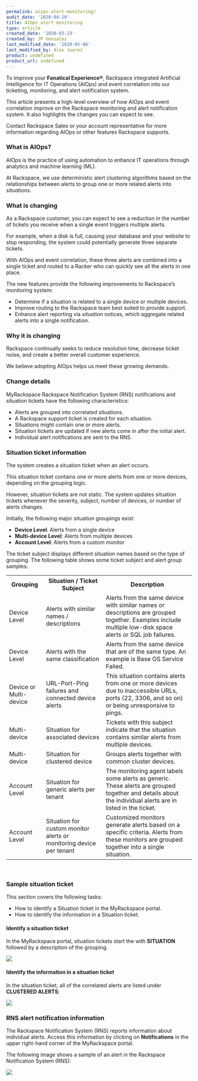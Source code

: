 ```yaml
---
permalink: aiops-alert-monitoring/
audit_date: '2020-04-10'
title: AIOps alert monitoring
type: article
created_date: '2020-03-23'
created_by: JP Gonzalez
last_modified_date: '2020-05-06'
last_modified_by: Alex Juarez
product: undefined
product_url: undefined
---
```


To improve your **Fanatical Experience®**, Rackspace integrated Artificial Intelligence
for IT Operations (AIOps) and event correlation into our ticketing, monitoring, and alert
notification system.

This article presents a high-level overview of how AIOps and event correlation improve on the
Rackspace monitoring and alert notification system. It also highlights the changes you can expect
to see.

Contact Rackspace Sales or your account representative for more information regarding AIOps or other
features Rackspace supports.

### What is AIOps?

AIOps is the practice of using automation to enhance IT operations through analytics and machine
learning (ML).

At Rackspace, we use deterministic alert clustering algorithms based on the relationships between alerts
to group one or more related alerts into *situations*.

### What is changing

As a Rackspace customer, you can expect to see a reduction in the number of tickets you receive when a
single event triggers multiple alerts.

For example, when a disk is full, causing your database and your website to stop responding, the system
could potentially generate three separate tickets.

With AIOps and event correlation, these three alerts are combined into a single ticket and routed to a
Racker who can quickly see all the alerts in one place.

The new features provide the following improvements to Rackspace’s monitoring system:

- Determine if a situation is related to a single device or multiple devices.
- Improve routing to the Rackspace team best suited to provide support.
- Enhance alert reporting via *situation* notices, which aggregate related alerts into a single notification.

### Why it is changing

Rackspace continually seeks to reduce resolution time, decrease ticket noise, and create a better
overall customer experience.

We believe adopting AIOps helps us meet these growing demands.

### Change details

MyRackspace Rackspace Notification System (RNS) notifications and situation tickets have the
following characteristics:

- Alerts are grouped into correlated situations.
- A Rackspace support ticket is created for each situation.
- Situations might contain one or more alerts.
- Situation tickets are updated if new alerts come in after the initial alert.
- Individual alert notifications are sent to the RNS.

### Situation ticket information

The system creates a situation ticket when an alert occurs.

This situation ticket contains one or more alerts from one or more devices, depending on the grouping logic.

However, situation tickets are not static. The system updates situation tickets whenever the severity,
subject, number of devices, or number of alerts changes.

Initially, the following major situation groupings exist:

- **Device Level**: Alerts from a single device
- **Multi-device Level**: Alerts from multiple devices
- **Account Level**: Alerts from a custom monitor

The ticket subject displays different situation names based on the type of grouping. The following table
shows some ticket subject and alert group samples:

<table>
<tr>
<th>Grouping</th>
<th>Situation / Ticket Subject</th>
<th>Description</th>
</tr>
<tr>
<td>Device Level</td>
<td>Alerts with similar names / descriptions</td>
<td>Alerts from the same device with similar names or descriptions are grouped together. Examples include multiple low-disk space alerts or SQL job failures.</td>
</tr>

<tr>
<td>Device Level</td>
<td>Alerts with the same classification</td>
<td>Alerts from the same device that are of the same type. An example is Base OS Service Failed.</td>
</tr>

<tr>
<td>Device or Multi-device</td>
<td>URL-Port-Ping failures and connected device alerts</td>
<td>This situation contains alerts from one or more devices due to inaccessible URLs, ports (22, 3306, and so on) or being unresponsive to pings.</td>
</tr>

<tr>
<td>Multi-device</td>
<td>Situation for associated devices</td>
<td>Tickets with this subject indicate that the situation contains similar alerts from multiple devices.</td>
</tr>

<tr>
<td>Multi-device</td>
<td>Situation for clustered device</td>
<td>Groups alerts together with common cluster devices.</td>
</tr>

<tr>
<td>Account Level</td>
<td>Situation for generic alerts per tenant</td>
<td>The monitoring agent labels some alerts as generic. These alerts are grouped together and details about the individual alerts are in listed in the ticket.</td>
</tr>

<tr>
<td>Account Level</td>
<td>Situation for custom monitor alerts or monitoring device per tenant</td>
<td>Customized monitors generate alerts based on a specific criteria. Alerts from these monitors are grouped together into a single situation.</td>
</tr>

</table>

<br>

### Sample situation ticket

This section covers the following tasks:

- How to identify a Situation ticket in the MyRackspace portal.
- How to identify the information in a Situation ticket.

#### Identify a situation ticket

In the MyRackspace portal, situation tickets start the with **SITUATION** followed by a description of the grouping.

<img src="https://5190c7d0c790dd6a46c5-c6926f0c34f49651f083091aa08ad521.ssl.cf1.rackcdn.com/aiops_images/situation-ticket-example-1.png" />

#### Identify the information in a situation ticket

In the situation ticket, all of the correlated alerts are listed under **CLUSTERED ALERTS**:

<img src="https://94699ff2b15c95457dd6-c6926f0c34f49651f083091aa08ad521.ssl.cf1.rackcdn.com/aiops_images/situation-ticket-text.png" />

### RNS alert notification information

The Rackspace Notification System (RNS) reports information about individual alerts. Access this information
by clicking on **Notifications** in the upper right-hand corner of the MyRackspace portal.

The following image shows a sample of an alert in the Rackspace Notification System (RNS):

<img src="https://94699ff2b15c95457dd6-c6926f0c34f49651f083091aa08ad521.ssl.cf1.rackcdn.com/aiops_images/RNS-Notifications.jpg" />
